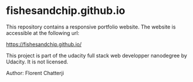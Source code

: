 # fishesandchip.github.io

This repository contains a responsive portfolio website. The website is accessible at the following url:

https://fishesandchip.github.io/

This project is part of the udacity full stack web developper nanodegree by Udacity. It is not licensed.

Author: Florent Chatterji

